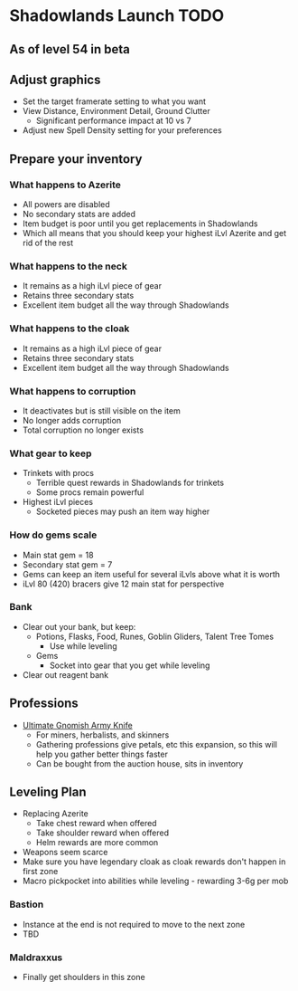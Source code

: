# Shadowlands Launch TODO

## **As of level 54 in beta**

## Adjust graphics

* Set the target framerate setting to what you want
* View Distance, Environment Detail, Ground Clutter
    - Significant performance impact at 10 vs 7
* Adjust new Spell Density setting for your preferences

## Prepare your inventory

### What happens to Azerite

* All powers are disabled
* No secondary stats are added
* Item budget is poor until you get replacements in Shadowlands
* Which all means that you should keep your highest iLvl Azerite and get rid of the rest

### What happens to the neck

* It remains as a high iLvl piece of gear
* Retains three secondary stats
* Excellent item budget all the way through Shadowlands

### What happens to the cloak

* It remains as a high iLvl piece of gear
* Retains three secondary stats
* Excellent item budget all the way through Shadowlands

### What happens to corruption

* It deactivates but is still visible on the item
* No longer adds corruption
* Total corruption no longer exists

### What gear to keep

* Trinkets with procs
    - Terrible quest rewards in Shadowlands for trinkets
    - Some procs remain powerful
* Highest iLvl pieces
    - Socketed pieces may push an item way higher

### How do gems scale

* Main stat gem = 18
* Secondary stat gem = 7
* Gems can keep an item useful for several iLvls above what it is worth
* iLvl 80 (420) bracers give 12 main stat for perspective

### Bank

* Clear out your bank, but keep:
    - Potions, Flasks, Food, Runes, Goblin Gliders, Talent Tree Tomes
        - Use while leveling
    - Gems
        - Socket into gear that you get while leveling
* Clear out reagent bank

## Professions

* [Ultimate Gnomish Army Knife](https://www.wowhead.com/item=109253/ultimate-gnomish-army-knife)
    - For miners, herbalists, and skinners
    - Gathering professions give petals, etc this expansion, so this will help you gather better things faster
    - Can be bought from the auction house, sits in inventory

## Leveling Plan

* Replacing Azerite
    * Take chest reward when offered
    * Take shoulder reward when offered
    * Helm rewards are more common
* Weapons seem scarce
* Make sure you have legendary cloak as cloak rewards don't happen in first zone
* Macro pickpocket into abilities while leveling - rewarding 3-6g per mob

### Bastion

* Instance at the end is not required to move to the next zone
* TBD

### Maldraxxus

* Finally get shoulders in this zone